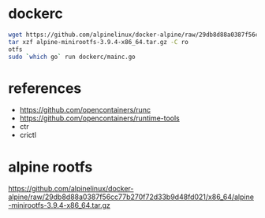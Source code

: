 # dockerc

```bash
wget https://github.com/alpinelinux/docker-alpine/raw/29db8d88a0387f56cc77b270f72d33b9d48fd021/x86_64/alpine-minirootfs-3.9.4-x86_64.tar.gz
tar xzf alpine-minirootfs-3.9.4-x86_64.tar.gz -C ro
otfs
sudo `which go` run dockerc/mainc.go
```

# references

- https://github.com/opencontainers/runc
- https://github.com/opencontainers/runtime-tools
- ctr
- crictl

# alpine rootfs

https://github.com/alpinelinux/docker-alpine/raw/29db8d88a0387f56cc77b270f72d33b9d48fd021/x86_64/alpine-minirootfs-3.9.4-x86_64.tar.gz
